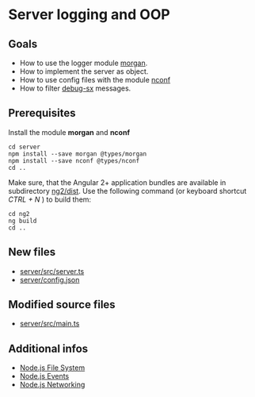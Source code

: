 # Server logging and OOP

## Goals

* How to use the logger module [morgan][npm-morgan].
* How to implement the server as object.
* How to use config files with the module [nconf][npm-nconf]
* How to filter [debug-sx][npm-debug-sx] messages.

## Prerequisites

Install the module **morgan** and **nconf**

```
cd server
npm install --save morgan @types/morgan
npm install --save nconf @types/nconf
cd ..
```
Make sure, that the Angular 2+ application bundles are available in subdirectory [ng2/dist](ng2/dist). Use the following command (or keyboard shortcut *CTRL + N* ) to build them:

```
cd ng2
ng build
cd ..
```

## New files

* [server/src/server.ts](server/src/server.ts)
* [server/config.json](server/config.json)

## Modified source files

* [server/src/main.ts](server/src/main.ts)

## Additional infos

* [Node.js File System][nodejs-fs]
* [Node.js Events][nodejs-events]
* [Node.js Networking][nodejs-net]

[npm-morgan]: https://www.npmjs.com/package/morgan
[npm-nconf]: https://www.npmjs.com/package/nconf
[npm-debug-sx]: https://www.npmjs.com/package/debug-sx
[nodejs-fs]: https://nodejs.org/api/fs.html 
[nodejs-events]: https://nodejs.org/api/events.html
[nodejs-net]: https://nodejs.org/api/net.html